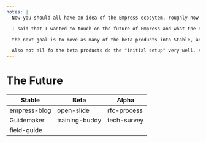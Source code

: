 ```yaml
---
notes: |
  Now you should all have an idea of the Empress ecosytem, roughly how it works and maybe an idea how you might get started today if you did have a blog that needed writing.

  I said that I wanted to touch on the future of Empress and what the next steps are. I'll be brief so you can all go to the coffee break and top up! remember the table of empress products? <SLIDE>

  the next goal is to move as many of the beta products into Stable, and finish up the Alpha products. one of the main things that is holding up the Beta products is that I need people to try out the products before I release the 1.0 version of them, each of them were built with a specific use-case in mind and I want to make sure that they weren't just "built for me"

  Also not all fo the beta products do the "initial setup" very well, setting up example content etc. there are probably some common functions that could be extracted or some improvements that could be up-streamed into ember-cli so if anyone is interested in helping with that work come find me and let's chat. Lastly I really want one of those template generators for each of the products, currently it only exists for empress-blog, and again there are probably some cominalities that could be extracted once we start making a few of them
---
```


# The Future

| Stable       | Beta           | Alpha       |
| ------------ | -------------- | ----------- |
| empress-blog | open-slide     | rfc-process |
| Guidemaker   | training-buddy | tech-survey |
| field-guide  |                |             |

<!-- .element class="fragment" -->
